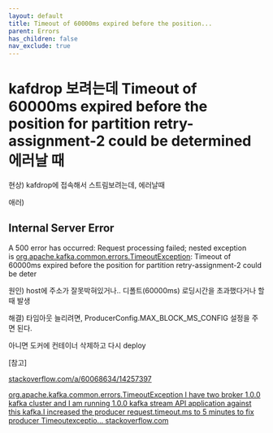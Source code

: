 ```yaml
---
layout: default
title: Timeout of 60000ms expired before the position...
parent: Errors
has_children: false
nav_exclude: true
---
```


# kafdrop 보려는데 Timeout of 60000ms expired before the position for partition retry-assignment-2 could be determined 에러날 때

현상) kafdrop에 접속해서 스트림보려는데, 에러날때

애러)

## Internal Server Error

A 500 error has occurred: Request processing failed; nested exception is [org.apache.kafka.common.errors.TimeoutException](https://www.blogger.com/blog/post/edit/2689228726924373128/7388999278163586944#): Timeout of 60000ms expired before the position for partition retry-assignment-2 could be deter

원인) host에 주소가 잘못박혀있거나.. 디폴트(60000ms) 로딩시간을 초과했다거나 할때 발생

해결) 타임아웃 늘리려면, ProducerConfig.MAX_BLOCK_MS_CONFIG 설정을 주면 된다.

아니면 도커에 컨테이너 삭제하고 다시 deploy

[참고]

[stackoverflow.com/a/60068634/14257397](https://www.blogger.com/blog/post/edit/2689228726924373128/7388999278163586944#)

[org.apache.kafka.common.errors.TimeoutException
I have two broker 1.0.0 kafka cluster and I am running 1.0.0 kafka stream API application against this kafka.I increased the producer request.timeout.ms to 5 minutes to fix producer Timeoutexceptio...
stackoverflow.com](https://www.blogger.com/blog/post/edit/2689228726924373128/7388999278163586944#)